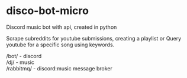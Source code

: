 # disco-bot-micro
Discord music bot with api, created in python

Scrape subreddits for youtube submissions, creating a playlist
or
Query youtube for a specific song using keywords.


/bot/       - discord <br>
/dj/        - music <br>
/rabbitmq/  - discord:music message broker
